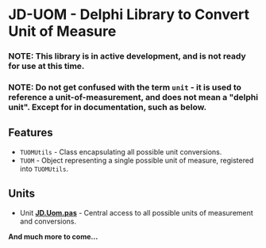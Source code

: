 # JD-UOM - Delphi Library to Convert Unit of Measure

### NOTE: This library is in active development, and is not ready for use at this time. 

### NOTE: Do not get confused with the term `unit` - it is used to reference a unit-of-measurement, and does not mean a "delphi unit". Except for in documentation, such as below.

## Features
- `TUOMUtils` - Class encapsulating all possible unit conversions.
- `TUOM` - Object representing a single possible unit of measure, registered into `TUOMUtils`.

## Units

- Unit [**JD.Uom.pas**](/Docs/JD.UOM.md) - Central access to all possible units of measurement and conversions.

**And much more to come...**

